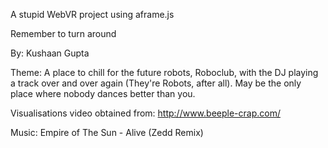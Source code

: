 A stupid WebVR project using aframe.js

Remember to turn around

By: Kushaan Gupta

Theme: A place to chill for the future robots, Roboclub, with the DJ playing a track over and over again (They're Robots, after all). May be the only place where nobody dances better than you.

Visualisations video obtained from: http://www.beeple-crap.com/

Music: Empire of The Sun - Alive (Zedd Remix)
